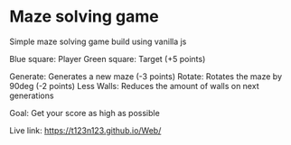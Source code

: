 # Maze solving game 

Simple maze solving game build using vanilla js 

Blue square: Player
Green square: Target (+5 points) 

Generate: Generates a new maze (-3 points) 
Rotate: Rotates the maze by 90deg (-2 points) 
Less Walls: Reduces the amount of walls on next generations

Goal: Get your score as high as possible

Live link: https://t123n123.github.io/Web/
